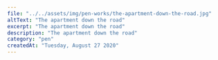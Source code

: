 ```yaml
---
file: "../../assets/img/pen-works/the-apartment-down-the-road.jpg"
altText: "The apartment down the road"
excerpt: "The apartment down the road"
description: "The apartment down the road"
category: "pen"
createdAt: "Tuesday, August 27 2020"
---
```

